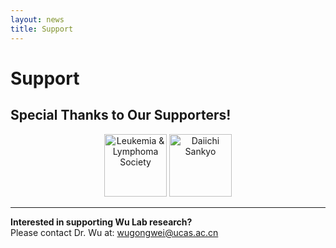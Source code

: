 ```yaml
---
layout: news
title: Support
---
```


# Support

## Special Thanks to Our Supporters!

<div align="center">
  <img src="/assets/img/supporters/lls_logo.png" alt="Leukemia & Lymphoma Society" height="100">  
  <img src="/assets/img/supporters/daiichi_sankyo_logo.png" alt="Daiichi Sankyo" height="100">
</div>

---

**Interested in supporting Wu Lab research?**  
Please contact Dr. Wu at: [wugongwei@ucas.ac.cn](mailto:wugongwei@ucas.ac.cn)
